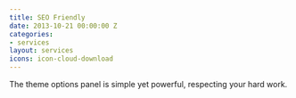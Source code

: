 ```yaml
---
title: SEO Friendly
date: 2013-10-21 00:00:00 Z
categories:
- services
layout: services
icons: icon-cloud-download
---
```


The theme options panel is simple yet powerful, respecting your hard work.